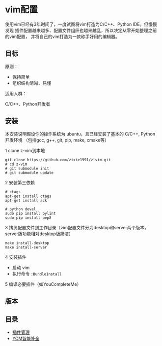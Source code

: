 vim配置
====

使用vim已经有3年时间了，一度试图将vim打造为C/C++、Python IDE。但慢慢发现
插件配置越来越多、配置文件组织也越来越乱，所以决定从零开始整理之前的vim配置，
并将自己的vim打造为一款称手好用的编辑器。

目标
----

原则：

*    保持简单
*    组织结构清晰、易懂

适用人群：

C/C++、Python开发者

安装
----

本安装说明假设你的操作系统为 ubuntu，且已经安装了基本的 C/C++, Python 开发环境
（包括gcc, g++, git, pip, make, cmake等）

1 clone z-vim到本地

```
git clone https://github.com/zixie1991/z-vim.git
# cd z-vim
# git submodule init
# git submodule update
```

2 安装第三依赖

```
# ctags
apt-get install ctags
apt-get install ack

# python devel
sudo pip install pylint
sudo pip install pep8
```

3 拷贝配置文件到工作目录（vim配置文件分为desktop和server两个版本，server版功能相对desktop版简洁）

```
make install-desktop
make install-server
```

4 安装插件

+   启动 vim
+   执行命令 `:BundleInstall`

5 编译必要插件（如YouCompleteMe）

版本
----

目录
----

*   [插件管理](docs/plugin.md)
*   [YCM智能补全](docs/youcompleteme.md)
